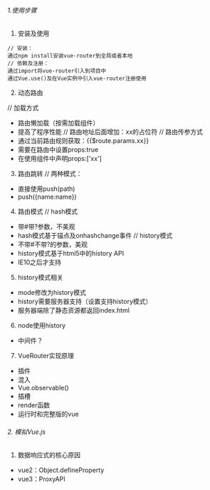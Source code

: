 ###### 1.使用步骤

1. 安装及使用
```
// 安装：
通过npm install安装vue-router到全局或者本地
// 依赖及注册：
通过import将vue-router引入到项目中
通过Vue.use()及在Vue实例中引入vue-router注册使用

```

2. 动态路由

// 加载方式
- 路由懒加载（按需加载组件）
- 提高了程序性能
// 路由地址后面增加：xx的占位符
// 路由传参方式
- 通过当前路由规则获取：{{$route.params.xx}}
- 需要在路由中设置props:true
- 在使用组件中声明props:['xx']

3. 路由跳转
// 两种模式：
- 直接使用push(path)
- push({name:name})

4. 路由模式
// hash模式
- 带#带?参数，不美观
- hash模式基于锚点及onhashchange事件
// history模式
- 不带#不带?的参数，美观
- history模式基于html5中的history API
- IE10之后才支持

5. history模式相关
- mode修改为history模式
- history需要服务器支持（设置支持history模式）
- 服务器端除了静态资源都返回index.html

6. node使用history
- 中间件？

7. VueRouter实现原理
- 插件
- 混入
- Vue.observable()
- 插槽
- render函数
- 运行时和完整版的vue

###### 2. 模拟Vue.js

1. 数据响应式的核心原因
- vue2：Object.defineProperty
- vue3：ProxyAPI

